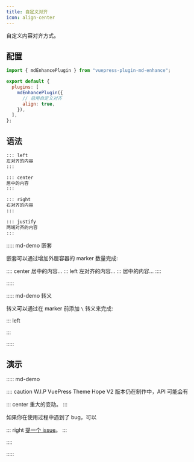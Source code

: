 ```yaml
---
title: 自定义对齐
icon: align-center
---
```


自定义内容对齐方式。

<!-- more -->

## 配置

```js {7} title=".vuepress/config.js"
import { mdEnhancePlugin } from "vuepress-plugin-md-enhance";

export default {
  plugins: [
    mdEnhancePlugin({
      // 启用自定义对齐
      align: true,
    }),
  ],
};
```

<!-- #region after -->

## 语法

```md
::: left
左对齐的内容
:::

::: center
居中的内容
:::

::: right
右对齐的内容
:::

::: justify
两端对齐的内容
:::
```

::::: md-demo 嵌套

嵌套可以通过增加外层容器的 marker 数量完成:

:::: center
居中的内容...
::: left
左对齐的内容...
:::
居中的内容...
::::

:::::

::::: md-demo 转义

转义可以通过在 marker 前添加 `\` 转义来完成:

\::: left

:::

:::::

## 演示

::::: md-demo

:::: caution W.I.P
VuePress Theme Hope V2 版本仍在制作中，API 可能会有

::: center
重大的变动。
:::

如果你在使用过程中遇到了 bug，可以

::: right
[提一个 issue](https://github.com/vuepress-theme-hope/vuepress-theme-hope/issues)。
:::

::::

:::::

<!-- #endregion after -->
